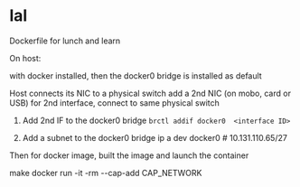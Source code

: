 # lal
Dockerfile for lunch and learn


On host:

with docker installed, then the docker0 bridge is installed as default

Host connects its NIC to a physical switch
add a 2nd NIC (on mobo, card or USB) for 2nd interface, connect to same physical switch

1) Add 2nd IF to the docker0 bridge
     `brctl addif docker0  <interface ID>`
  
2) Add a subnet to the docker0 bridge
     ip a dev docker0  <subnet>    #  10.131.110.65/27
  
Then for docker image, built the image and launch the container
  
  
make 
docker run -it -rm --cap-add CAP_NETWORK 
